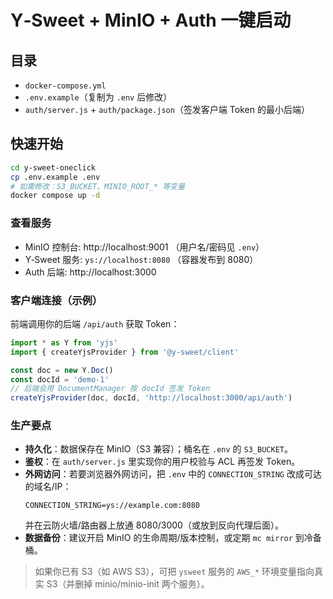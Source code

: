 # Y‑Sweet + MinIO + Auth 一键启动

## 目录
- `docker-compose.yml`
- `.env.example`（复制为 `.env` 后修改）
- `auth/server.js` + `auth/package.json`（签发客户端 Token 的最小后端）

## 快速开始
```bash
cd y-sweet-oneclick
cp .env.example .env
# 如需修改：S3_BUCKET、MINIO_ROOT_* 等变量
docker compose up -d
```

### 查看服务
- MinIO 控制台: http://localhost:9001  （用户名/密码见 `.env`）
- Y‑Sweet 服务: `ys://localhost:8080`  （容器发布到 8080）
- Auth 后端: http://localhost:3000

### 客户端连接（示例）
前端调用你的后端 `/api/auth` 获取 Token：
```ts
import * as Y from 'yjs'
import { createYjsProvider } from '@y-sweet/client'

const doc = new Y.Doc()
const docId = 'demo-1'
// 后端会用 DocumentManager 按 docId 签发 Token
createYjsProvider(doc, docId, 'http://localhost:3000/api/auth')
```

### 生产要点
- **持久化**：数据保存在 MinIO（S3 兼容）；桶名在 `.env` 的 `S3_BUCKET`。
- **鉴权**：在 `auth/server.js` 里实现你的用户校验与 ACL 再签发 Token。
- **外网访问**：若要浏览器外网访问，把 `.env` 中的 `CONNECTION_STRING` 改成可达的域名/IP：
  ```env
  CONNECTION_STRING=ys://example.com:8080
  ```
  并在云防火墙/路由器上放通 8080/3000（或放到反向代理后面）。
- **数据备份**：建议开启 MinIO 的生命周期/版本控制，或定期 `mc mirror` 到冷备桶。

> 如果你已有 S3（如 AWS S3），可把 `ysweet` 服务的 `AWS_*` 环境变量指向真实 S3（并删掉 minio/minio-init 两个服务）。
